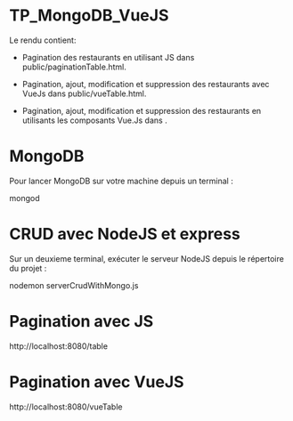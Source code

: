 # TP_MongoDB_VueJS

Le rendu contient:

- Pagination des restaurants en utilisant JS dans public/paginationTable.html. 

- Pagination, ajout, modification et suppression des restaurants avec VueJs dans public/vueTable.html.

- Pagination, ajout, modification et suppression des restaurants en utilisants les composants Vue.Js dans .

# MongoDB

Pour lancer MongoDB sur votre machine depuis un terminal :

mongod

# CRUD avec NodeJS et express

Sur un deuxieme terminal, exécuter le serveur NodeJS depuis le répertoire du projet :

nodemon serverCrudWithMongo.js 

# Pagination avec JS

http://localhost:8080/table

# Pagination avec VueJS

http://localhost:8080/vueTable

